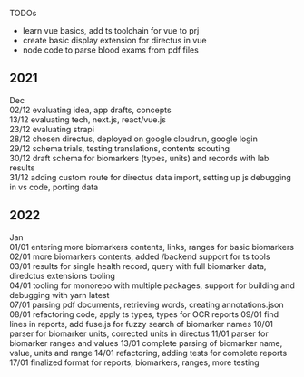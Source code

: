 TODOs

- learn vue basics, add ts toolchain for vue to prj
- create basic display extension for directus in vue
- node code to parse blood exams from pdf files

## 2021

Dec  
02/12 evaluating idea, app drafts, concepts  
13/12 evaluating tech, next.js, react/vue.js  
23/12 evaluating strapi  
28/12 chosen directus, deployed on google cloudrun, google login  
29/12 schema trials, testing translations, contents scouting  
30/12 draft schema for biomarkers (types, units) and records with lab results  
31/12 adding custom route for directus data import, setting up js debugging in vs code, porting data

## 2022

Jan  
01/01 entering more biomarkers contents, links, ranges for basic biomarkers  
02/01 more biomarkers contents, added /backend support for ts tools  
03/01 results for single health record, query with full biomarker data, diredctus extensions tooling  
04/01 tooling for monorepo with multiple packages, support for building and debugging with yarn latest  
07/01 parsing pdf documents, retrieving words, creating annotations.json  
08/01 refactoring code, apply ts types, types for OCR reports
09/01 find lines in reports, add fuse.js for fuzzy search of biomarker names
10/01 parser for biomarker units, corrected units in directus
11/01 parser for biomarker ranges and values
13/01 complete parsing of biomarker name, value, units and range
14/01 refactoring, adding tests for complete reports
17/01 finalized format for reports, biomarkers, ranges, more testing
